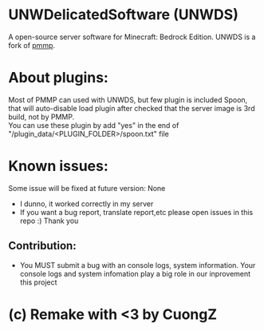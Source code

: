 # UNWDelicatedSoftware (UNWDS)	

A open-source server software for Minecraft: Bedrock Edition. UNWDS is a fork of [pmmp](https://github.com/pmmp/PocketMine-MP).

# About plugins:	
Most of PMMP can used with UNWDS, but few plugin is included Spoon, that will auto-disable load plugin after checked that the server image is 3rd build, not by PMMP.	
You can use these plugin by add "yes" in the end of "/plugin_data/<PLUGIN_FOLDER>/spoon.txt" file	

# Known issues:	
Some issue will be fixed at future version:	
None	
+ I dunno, it worked correctly in my server	
+ If you want a bug report, translate report,etc please open issues in this repo :) Thank you	

## Contribution:
+ You MUST submit a bug with an console logs, system information. Your console logs and system infomation play a big role in our inprovement this project	

# (c) Remake with <3 by CuongZ
